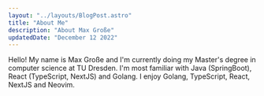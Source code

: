 ```yaml
---
layout: "../layouts/BlogPost.astro"
title: "About Me"
description: "About Max Große"
updatedDate: "December 12 2022"
---
```


Hello! My name is Max Große and I'm currently doing my Master's degree in
computer science at TU Dresden.
I'm most familiar with Java (SpringBoot), React (TypeScript, NextJS) and Golang.
I enjoy Golang, TypeScript, React, NextJS and Neovim.
